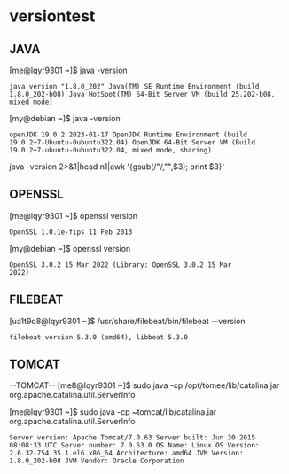 # versiontest



## JAVA 

[me@lqyr9301 ~]$ java -version

<code>java version "1.8.0_202"
Java(TM) SE Runtime Environment (build 1.8.0_202-b08)
Java HotSpot(TM) 64-Bit Server VM (build 25.202-b08, mixed mode)</code>

[my@debian ~]$ java -version

<code>openJDK 19.0.2 2023-01-17
OpenJDK Runtime Environment (build 19.0.2+7-Ubuntu-0ubuntu322.04)
OpenJDK 64-Bit Server VM (Build 19.0.2+7-ubuntu-0ubuntu322.04, mixed mode, sharing)</code>



java -version 2>&1|head n1|awk '{gsub(/"/,"",$3); print $3}'



## OPENSSL


[me@lqyr9301 ~]$ openssl version

<code>OpenSSL 1.0.1e-fips 11 Feb 2013</code>

[my@debian ~]$ openssl version

<code>OpenSSL 3.0.2 15 Mar 2022 (Library: OpenSSL 3.0.2 15 Mar 2022)</code>


## FILEBEAT

[ua1t9q8@lqyr9301 ~]$ /usr/share/filebeat/bin/filebeat --version

<code>filebeat version 5.3.0 (amd64), libbeat 5.3.0</code>



## TOMCAT

--TOMCAT--
[me8@lqyr9301 ~]$ sudo java -cp /opt/tomee/lib/catalina.jar org.apache.catalina.util.ServerInfo


[me@lqyr9301 ~]$ sudo java -cp ~tomcat/lib/catalina.jar org.apache.catalina.util.ServerInfo

<code>Server version: Apache Tomcat/7.0.63
Server built:   Jun 30 2015 08:08:33 UTC
Server number:  7.0.63.0
OS Name:        Linux
OS Version:     2.6.32-754.35.1.el6.x86_64
Architecture:   amd64
JVM Version:    1.8.0_202-b08
JVM Vendor:     Oracle Corporation</code>

